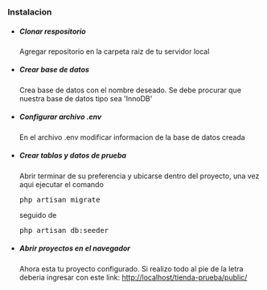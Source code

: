 <h3>Instalacion</h3>
<ul>
	<li>
		<h5>Clonar respositorio</h5>
		<p>Agregar repositorio en la carpeta raiz de tu servidor local</p>
	</li>
	<li>
		<h5>Crear base de datos</h5>
		<p>Crea base de datos con el nombre deseado. Se debe procurar que nuestra base de datos tipo sea 'InnoDB'</p>
	</li>
	<li>
		<h5>Configurar archivo .env</h5>
		<p>En el archivo .env modificar informacion de la base de datos creada</p>
	</li>
	<li>
		<h5>Crear tablas y datos de prueba</h5>
		<p>Abrir terminar de su preferencia y ubicarse dentro del proyecto, una vez aqui ejecutar el comando <pre>php artisan migrate</pre> seguido de <pre>php artisan db:seeder</pre></p>
	</li>
	<li>
		<h5>Abrir proyectos en el navegador</h5>
		<p>Ahora esta tu proyecto configurado. Si realizo todo al pie de la letra deberia ingresar con este link: <a href="http://localhost/tienda-prueba/public/">http://localhost/tienda-prueba/public/</a></p>
	</li>
</ul>